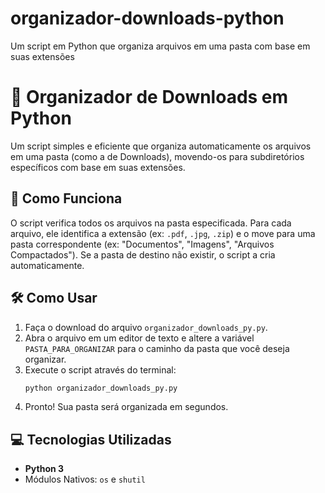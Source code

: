 # organizador-downloads-python
Um script em Python que organiza arquivos em uma pasta com base em suas extensões

# 📂 Organizador de Downloads em Python

Um script simples e eficiente que organiza automaticamente os arquivos em uma pasta (como a de Downloads), movendo-os para subdiretórios específicos com base em suas extensões.

## 🚀 Como Funciona

O script verifica todos os arquivos na pasta especificada. Para cada arquivo, ele identifica a extensão (ex: `.pdf`, `.jpg`, `.zip`) e o move para uma pasta correspondente (ex: "Documentos", "Imagens", "Arquivos Compactados"). Se a pasta de destino não existir, o script a cria automaticamente.

## 🛠️ Como Usar

1.  Faça o download do arquivo `organizador_downloads_py.py`.
2.  Abra o arquivo em um editor de texto e altere a variável `PASTA_PARA_ORGANIZAR` para o caminho da pasta que você deseja organizar.
3.  Execute o script através do terminal:
    ```bash
    python organizador_downloads_py.py
    ```
4.  Pronto! Sua pasta será organizada em segundos.

## 💻 Tecnologias Utilizadas

* **Python 3**
* Módulos Nativos: `os` e `shutil`
